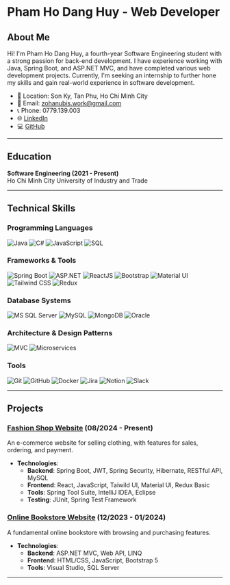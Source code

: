 # Pham Ho Dang Huy - Web Developer

## About Me
Hi! I'm Pham Ho Dang Huy, a fourth-year Software Engineering student with a strong passion for back-end development. I have experience working with Java, Spring Boot, and ASP.NET MVC, and have completed various web development projects. Currently, I'm seeking an internship to further hone my skills and gain real-world experience in software development.

- 📍 Location: Son Ky, Tan Phu, Ho Chi Minh City
- 📧 Email: zohanubis.work@gmail.com
- 📞 Phone: 0779.139.003
- 🌐 [LinkedIn](https://www.linkedin.com/in/zohanubis)
- 💻 [GitHub](https://github.com/zohanubis)

---

## Education
**Software Engineering (2021 - Present)**  
Ho Chi Minh City University of Industry and Trade

---

## Technical Skills

### Programming Languages
![Java](https://img.shields.io/badge/Java-%23ED8B00.svg?style=flat&logo=java&logoColor=white) ![C#](https://img.shields.io/badge/C%23-%23239120.svg?style=flat&logo=c-sharp&logoColor=white) ![JavaScript](https://img.shields.io/badge/JavaScript-%23323330.svg?style=flat&logo=javascript&logoColor=%23F7DF1E) ![SQL](https://img.shields.io/badge/SQL-%234169E1.svg?style=flat&logo=microsoft-sql-server&logoColor=white) 

### Frameworks & Tools
![Spring Boot](https://img.shields.io/badge/Spring%20Boot-%236DB33F.svg?style=flat&logo=spring-boot&logoColor=white) 
![ASP.NET](https://img.shields.io/badge/ASP.NET-%235C2D91.svg?style=flat&logo=dotnet&logoColor=white) 
![ReactJS](https://img.shields.io/badge/React-%2320232a.svg?style=flat&logo=react&logoColor=%2361DAFB) 
![Bootstrap](https://img.shields.io/badge/Bootstrap-%23563D7C.svg?style=flat&logo=bootstrap&logoColor=white) 
![Material UI](https://img.shields.io/badge/Material%20UI-%230081CB.svg?style=flat&logo=material-ui&logoColor=white) 
![Tailwind CSS](https://img.shields.io/badge/Tailwind_CSS-%2338B2AC.svg?style=flat&logo=tailwind-css&logoColor=white) 
![Redux](https://img.shields.io/badge/Redux-%23764ABC.svg?style=flat&logo=redux&logoColor=white)


### Database Systems
![MS SQL Server](https://img.shields.io/badge/Microsoft%20SQL%20Server-%23CC2927.svg?style=flat&logo=microsoft-sql-server&logoColor=white) 
![MySQL](https://img.shields.io/badge/MySQL-%234479A1.svg?style=flat&logo=mysql&logoColor=white) 
![MongoDB](https://img.shields.io/badge/MongoDB-%2347A248.svg?style=flat&logo=mongodb&logoColor=white) 
![Oracle](https://img.shields.io/badge/Oracle-F80000.svg?style=flat&logo=oracle&logoColor=white) 

### Architecture & Design Patterns
![MVC](https://img.shields.io/badge/MVC-%23563D7C.svg?style=flat&logo=architecture&logoColor=white) 
![Microservices](https://img.shields.io/badge/Microservices-%23F05033.svg?style=flat&logo=microservices&logoColor=white) 

### Tools
![Git](https://img.shields.io/badge/Git-%23F05033.svg?style=flat&logo=git&logoColor=white) 
![GitHub](https://img.shields.io/badge/GitHub-%23181717.svg?style=flat&logo=github&logoColor=white) 
![Docker](https://img.shields.io/badge/Docker-%230db7ed.svg?style=flat&logo=docker&logoColor=white) 
![Jira](https://img.shields.io/badge/Jira-%230A0FFF.svg?style=flat&logo=jira&logoColor=white) 
![Notion](https://img.shields.io/badge/Notion-%23000000.svg?style=flat&logo=notion&logoColor=white) 
![Slack](https://img.shields.io/badge/Slack-%234A154B.svg?style=flat&logo=slack&logoColor=white) 

---

## Projects

### [Fashion Shop Website](https://github.com/zohanubis/fashion_shop) (08/2024 - Present)
An e-commerce website for selling clothing, with features for sales, ordering, and payment.
- **Technologies**:
  - **Backend**: Spring Boot, JWT, Spring Security, Hibernate, RESTful API, MySQL
  - **Frontend**: React, JavaScript, Taiwild UI, Material UI, Redux Basic
  - **Tools**: Spring Tool Suite, IntelliJ IDEA, Eclipse
  - **Testing**: JUnit, Spring Test Framework

### [Online Bookstore Website](https://github.com/zohanubis/bookstore_pj/tree/backend-pj) (12/2023 - 01/2024)
A fundamental online bookstore with browsing and purchasing features.
- **Technologies**:
  - **Backend**: ASP.NET MVC, Web API, LINQ
  - **Frontend**: HTML/CSS, JavaScript, Bootstrap 5
  - **Tools**: Visual Studio, SQL Server

---


